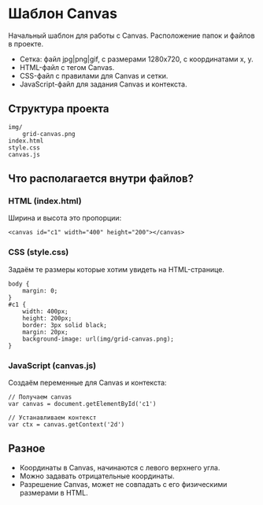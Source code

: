 # Шаблон Canvas
Начальный шаблон для работы с Canvas. Расположение папок и файлов в проекте.

* Сетка: файл jpg|png|gif, с размерами 1280x720, с координатами x, y.
* HTML-файл с тегом Canvas.
* CSS-файл с правилами для Canvas и сетки.
* JavaScript-файл для задания Canvas и контекста.

## Структура проекта

    img/
        grid-canvas.png
    index.html
    style.css
    canvas.js

## Что располагается внутри файлов?
### HTML (index.html)
Ширина и высота это пропорции:

    <canvas id="c1" width="400" height="200"></canvas>

### CSS (style.css)
Задаём те размеры которые хотим увидеть на HTML-странице.

    body {
	    margin: 0;
    }
    #c1 {
        width: 400px;
        height: 200px;
        border: 3px solid black;
        margin: 20px;
        background-image: url(img/grid-canvas.png);
    }

### JavaScript (canvas.js)
Создаём переменные для Canvas и контекста:

    // Получаем canvas
    var canvas = document.getElementById('c1')

    // Устанавливаем контекст
    var ctx = canvas.getContext('2d')

## Разное
* Координаты в Canvas, начинаются с левого верхнего угла.
* Можно задавать отрицательные координаты.
* Разрешение Canvas, может не совпадать с его физическими размерами в HTML.

